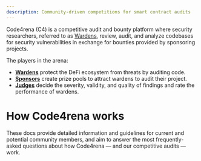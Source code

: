 ```yaml
---
description: Community-driven competitions for smart contract audits
---
```


Code4rena (C4) is a competitive audit and bounty platform where security researchers, referred to as [Wardens](/roles/), review, audit, and analyze codebases for security vulnerabilities in exchange for bounties provided by sponsoring projects.

The players in the arena:

* [**Wardens**](/roles/) protect the DeFi ecosystem from threats by auditing code.
* [**Sponsors**](/sponsors) create prize pools to attract wardens to audit their project.
* [**Judges**](/roles/judges) decide the severity, validity, and quality of findings and rate the performance of wardens.

# How Code4rena works

These docs provide detailed information and guidelines for current and potential community members, and aim to answer the most frequently-asked questions about how Code4rena — and our competitive audits — work. 
